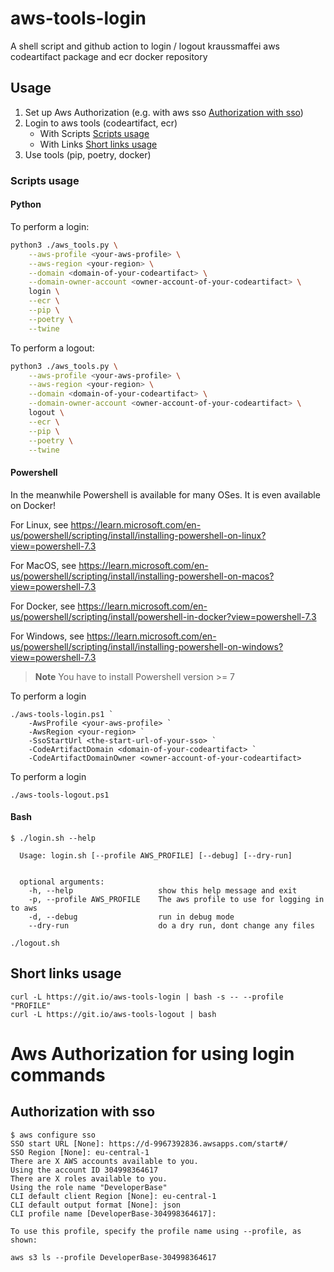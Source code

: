# aws-tools-login

A shell script and github action to login / logout kraussmaffei aws codeartifact package and ecr docker repository

## Usage

1. Set up Aws Authorization (e.g. with aws sso [Authorization with sso](#authorization-with-sso))
2. Login to aws tools (codeartifact, ecr)
    * With Scripts [Scripts usage](#scripts-usage)
    * With Links [Short links usage](#short-links-usage)
3. Use tools (pip, poetry, docker)

### Scripts usage

#### Python

To perform a login:

```bash
python3 ./aws_tools.py \
    --aws-profile <your-aws-profile> \
    --aws-region <your-region> \
    --domain <domain-of-your-codeartifact> \
    --domain-owner-account <owner-account-of-your-codeartifact> \
    login \
    --ecr \
    --pip \
    --poetry \
    --twine
```

To perform a logout:

```bash
python3 ./aws_tools.py \
    --aws-profile <your-aws-profile> \
    --aws-region <your-region> \
    --domain <domain-of-your-codeartifact> \
    --domain-owner-account <owner-account-of-your-codeartifact> \
    logout \
    --ecr \
    --pip \
    --poetry \
    --twine

```

#### Powershell

In the meanwhile Powershell is available for many OSes. It is even available on Docker!

For Linux, see <https://learn.microsoft.com/en-us/powershell/scripting/install/installing-powershell-on-linux?view=powershell-7.3>

For MacOS, see <https://learn.microsoft.com/en-us/powershell/scripting/install/installing-powershell-on-macos?view=powershell-7.3>

For Docker, see <https://learn.microsoft.com/en-us/powershell/scripting/install/powershell-in-docker?view=powershell-7.3>

For Windows, see <https://learn.microsoft.com/en-us/powershell/scripting/install/installing-powershell-on-windows?view=powershell-7.3>

> **Note**
> You have to install Powershell version >= 7

To perform a login

```pwsh
./aws-tools-login.ps1 `
    -AwsProfile <your-aws-profile> `
    -AwsRegion <your-region> `
    -SsoStartUrl <the-start-url-of-your-sso> `
    -CodeArtifactDomain <domain-of-your-codeartifact> `
    -CodeArtifactDomainOwner <owner-account-of-your-codeartifact>
```

To perform a login

```pwsh
./aws-tools-logout.ps1
```

#### Bash

 ``` shell
$ ./login.sh --help

   Usage: login.sh [--profile AWS_PROFILE] [--debug] [--dry-run]


   optional arguments:
     -h, --help                   show this help message and exit
     -p, --profile AWS_PROFILE    The aws profile to use for logging in to aws
     -d, --debug                  run in debug mode
     --dry-run                    do a dry run, dont change any files
 ```

 ``` shell
./logout.sh
 ```

## Short links usage

 ``` shell
 curl -L https://git.io/aws-tools-login | bash -s -- --profile "PROFILE"
 curl -L https://git.io/aws-tools-logout | bash
 ```

# Aws Authorization for using login commands

## Authorization with sso

``` shell
$ aws configure sso                                                                                                                                                       
SSO start URL [None]: https://d-9967392836.awsapps.com/start#/                                                                                                                                                                         
SSO Region [None]: eu-central-1                                                                                                                                                                                                        
There are X AWS accounts available to you.
Using the account ID 304998364617
There are X roles available to you.
Using the role name "DeveloperBase"
CLI default client Region [None]: eu-central-1                                                                                                                                                                                         
CLI default output format [None]: json                                                                                                                                                                                                 
CLI profile name [DeveloperBase-304998364617]:                                                                                                                                                                                         

To use this profile, specify the profile name using --profile, as shown:

aws s3 ls --profile DeveloperBase-304998364617
```
